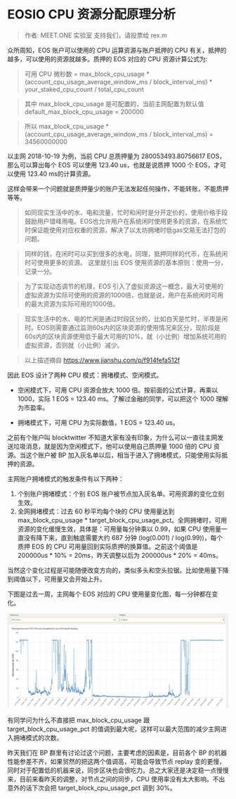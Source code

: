 # EOSIO CPU 资源分配原理分析

> 作者: MEET.ONE 实验室
> 支持我们，请投票给 rex.m

众所周知，EOS 账户可以使用的 CPU 运算资源与账户抵押的 CPU 有关，抵押的越多，可以使用的资源就越多。质押的 EOS 对应的 CPU 资源计算公式为: 

> 可用 CPU 微秒数 = max_block_cpu_usage * (account_cpu_usage_average_window_ms / block_interval_ms) * your_staked_cpu_count / total_cpu_count

> 其中 max_block_cpu_usage 是可配置的，当前主网配置为默认值 default_max_block_cpu_usage = 200000

> 所以 max_block_cpu_usage * (account_cpu_usage_average_window_ms / block_interval_ms) = 34560000000

以主网 2018-10-19 为例，当前 CPU 总质押量为 280053493.80756617 EOS，那么可以算出每个 EOS 可以使用 123.40 us，也就是说质押 1000 个 EOS，才可以使用 123.40 ms的计算资源。

这样会带来一个问题就是质押量少的账户无法发起任何操作，不能转账，不能质押等等。


> 如同现实生活中的水、电和流量，忙时和闲时是分开定价的，使用价格手段鼓励用户错峰用电。EOS也允许用户在系统闲时使用更多的资源，在系统忙时保证能使用对应权重的资源，解决了以太坊拥堵时低gas交易无法打包的问题。

> 同样的钱，在闲时可以买到很多的水电，同理，抵押同样的代币，在系统闲时可使用更多的资源。
> 这里就引出 EOS 使用资源的基本原则：使用一分，记录一分。

> 为了实现动态调节的机理，EOS 引入了虚拟资源这一概念，最大可使用的虚拟资源为实际可使用的资源的1000倍，也就是说，用户在系统闲时可用的最大资源为实际可用的1000倍。

> 现实生活中的水、电的忙闲是通过时段区分的，比如白天是忙时，半夜是闲时。EOS则需要通过监测60s内的区块资源的使用情况来区分，现阶段是60s内的区块资源使用低于最大可用的10%，就（小比例）增加系统可用的虚拟资源，否则就（小比例）减少。

> 以上描述摘自 https://www.jianshu.com/p/f914fefa512f


因此 EOS 设计了两种 CPU 模式：拥堵模式、空闲模式。

- 空闲模式下，可用 CPU 资源会放大 1000 倍。按前面的公式计算，再乘以 1000，实际 1 EOS = 123.40 ms。了解过金融的同学，可以把这个 1000 理解为市盈率。

- 拥堵模式下，可用 CPU 为实际数值，1 EOS = 123.40 us。

之前有个账户叫 blocktwitter 不知道大家有没有印象，为什么可以一直往主网发送垃圾消息，就是因为空闲模式下，他可以使用自己质押量 1000 倍的 CPU 资源。当这个账户被 BP 加入灰名单以后，相当于进入了拥堵模式，只能使用实际抵押的资源。

主网账户拥堵模式的触发条件有以下两种： 

1. 个别账户拥堵模式：个别 EOS 账户被节点加入灰名单。可用资源的变化立刻生效。
2. 全网拥堵模式：过去 60 秒平均每个块的 CPU 使用量达到 max_block_cpu_usage * target_block_cpu_usage_pct。全网拥堵时，可用资源的变化缓慢生效，具体是：可用量每分钟乘以 0.99，如果 CPU 使用量一直没有降下来，直到触底需要大约 687 分钟 (log(0.001) / log(0.99))，每个质押 EOS 的 CPU 可用量回到实际质押的换算值。之前这个阈值是 200000us * 10% = 20ms，昨天调整以后为 200000us * 20% = 40ms。

当然这个变化过程是可能随便改变方向的，类似多头和空头拉锯。比如使用量下降到阈值以下，可用量又会开始上升。

下图是过去一周，主网每个 EOS 对应的 CPU 使用量变化图，每一分钟都在变化。

![image](../assets/CPU-Resource-Costs.png)

有同学问为什么不直接把 max_block_cpu_usage 跟 target_block_cpu_usage_pct 的值调到最大呢，这样可以最大范围的减少主网进入拥堵模式的次数。

昨天我们在 BP 群里有讨论过这个问题，主要考虑的因素是，目前各个 BP 的机器性能参差不齐，如果贸然的把这两个值调高，可能会导致节点 replay 变的更慢，同时对于配置低的机器来说，同步区块也会很吃力。总之大家还是决定稳一点慢慢来，目前来看昨天的调整，对节点之间的同步，CPU 使用率没有太大影响。不出意外的话下次会把 target_block_cpu_usage_pct 调到 30%。
